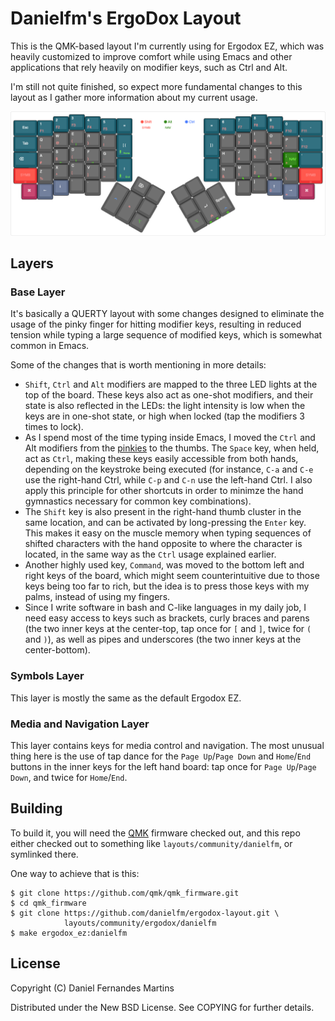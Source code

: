 # Danielfm's ErgoDox Layout

This is the QMK-based layout I'm currently using for Ergodox EZ, which was
heavily customized to improve comfort while using Emacs and other
applications that rely heavily on modifier keys, such as Ctrl and Alt.

I'm still not quite finished, so expect more fundamental changes to this layout
as I gather more information about my current usage.

<a href="http://www.keyboard-layout-editor.com/#/gists/ebf52ba3338c94f3698851e9244b6b05">
  <img src="./img/layout.png"/>
</a>

## Layers

### Base Layer

It's basically a QUERTY layout with some changes designed to eliminate the
usage of the pinky finger for hitting modifier keys, resulting in reduced
tension while typing a large sequence of modified keys, which is somewhat
common in Emacs.

Some of the changes that is worth mentioning in more details:

- `Shift`, `Ctrl` and `Alt` modifiers are mapped to the three LED lights at the
  top of the board. These keys also act as one-shot modifiers, and their state
  is also reflected in the LEDs: the light intensity is low when the keys are in
  one-shot state, or high when locked (tap the modifiers 3 times to lock).
- As I spend most of the time typing inside Emacs, I moved the `Ctrl` and
  Alt modifiers from the [pinkies](http://ergoemacs.org/emacs/emacs_pinky.html)
  to the thumbs. The `Space` key, when held, act as `Ctrl`, making these keys
  easily accessible from both hands, depending on the keystroke being executed
  (for instance, `C-a` and `C-e` use the right-hand Ctrl, while `C-p` and `C-n`
  use the left-hand Ctrl. I also apply this principle for other shortcuts in
  order to minimze the hand gymnastics necessary for common key combinations).
- The `Shift` key is also present in the right-hand thumb cluster in the same
  location, and can be activated by long-pressing the `Enter` key. This makes it
  easy on the muscle memory when typing sequences of shifted characters with
  the hand opposite to where the character is located, in the same way as the
  `Ctrl` usage explained earlier.
- Another highly used key, `Command`, was moved to the bottom left and right
  keys of the board, which might seem counterintuitive due to those keys being
  too far to rich, but the idea is to press those keys with my palms, instead of
  using my fingers.
- Since I write software in bash and C-like languages in my daily job, I need
  easy access to keys such as brackets, curly braces and parens (the two inner
  keys at the center-top, tap once for `[` and `]`, twice for `(` and `)`), as
  well as pipes and underscores (the two inner keys at the center-bottom).

### Symbols Layer

This layer is mostly the same as the default Ergodox EZ.

### Media and Navigation Layer

This layer contains keys for media control and navigation. The most unusual
thing here is the use of tap dance for the `Page Up`/`Page Down` and
`Home`/`End` buttons in the inner keys for the left hand board: tap once for
`Page Up`/`Page Down`, and twice for `Home`/`End`.

## Building

To build it, you will need the [QMK](https://github.com/qmk/qmk_firmware)
firmware checked out, and this repo either checked out to something like
`layouts/community/danielfm`, or symlinked there.

One way to achieve that is this:

```
$ git clone https://github.com/qmk/qmk_firmware.git
$ cd qmk_firmware
$ git clone https://github.com/danielfm/ergodox-layout.git \
            layouts/community/ergodox/danielfm
$ make ergodox_ez:danielfm
```

## License

Copyright (C) Daniel Fernandes Martins

Distributed under the New BSD License. See COPYING for further details.
